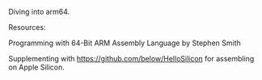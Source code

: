 Diving into arm64.

Resources:

Programming with 64-Bit ARM Assembly Language by Stephen Smith

Supplementing with https://github.com/below/HelloSilicon for assembling on Apple Silicon.
